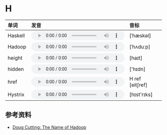 
# H

| 单词  | 发音 | 音标 |
| :-- | :-- | :-- |
| Haskell | <audio :src="$withBase('/audio/Haskell.mp3')" controls="controls"></audio> | [ˈhæskəl] |
| Hadoop | <audio :src="$withBase('/audio/Hadoop.mp3')" controls="controls"></audio> | [ˈhʌduːp] |
| height | <audio :src="$withBase('/audio/height.mp3')" controls="controls"></audio> | [haɪt] |
| hidden | <audio :src="$withBase('/audio/hidden.mp3')" controls="controls"></audio> | ['hɪdn] |
| href | <audio :src="$withBase('/audio/href.mp3')" controls="controls"></audio> | H ref [eit∫ref] |
| Hystrix | <audio :src="$withBase('/audio/Hystrix.mp3')" controls="controls"></audio> | [hɪst'rɪks] |

## 参考资料

- [Doug Cutting: The Name of Hadoop](https://www.youtube.com/watch?v=irK7xHUmkUA)

<style lang="css">
audio {
  height: 30px;
}

@media screen and (max-width: 720px){
  audio { 
    width: 20px; 
  } 
}
</style>

